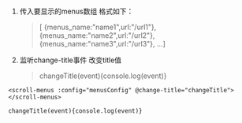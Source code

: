 ### 
1. 传入要显示的menus数组 格式如下：
    > [
        {menus_name:"name1",url:"/url1"},
        {menus_name:"name2",url:"/url2"},
        {menus_name:"name3",url:"/url3"},
        ...]
2. 监听change-title事件 改变title值
    > changeTitle(event){console.log(event)}

```
<scroll-menus :config="menusConfig" @change-title="changeTitle"></scroll-menus>

changeTitle(event){console.log(event)}
```